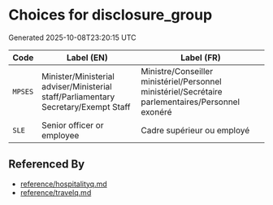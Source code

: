 # Choices for disclosure_group

Generated 2025-10-08T23:20:15 UTC

| Code | Label (EN) | Label (FR) |
|------|------------|------------|
| `MPSES` | Minister/Ministerial adviser/Ministerial staff/Parliamentary Secretary/Exempt Staff | Ministre/Conseiller ministériel/Personnel ministériel/Secrétaire parlementaires/Personnel exonéré |
| `SLE` | Senior officer or employee | Cadre supérieur ou employé |


## Referenced By

- [reference/hospitalityq.md](../reference/hospitalityq.md)
- [reference/travelq.md](../reference/travelq.md)
